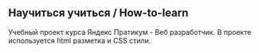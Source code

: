 Научиться учиться / How-to-learn
------
Учебный проект курса Яндекс Пратикум - Веб разработчик. В проекте используется html разметка и CSS стили.
